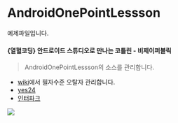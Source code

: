 # AndroidOnePointLessson
예제파일입니다. 

#### {열혈코딩} 안드로이드 스튜디오로 만나는 코틀린 - 비제이퍼블릭 
> AndroidOnePointLessson의 소스를 관리합니다. 

* [wiki](https://github.com/VintageAppMaker/AndroidOnePointLessson/wiki)에서 필자수준 오탈자 관리합니다. 
* [yes24](http://www.yes24.com/24/Goods/67533956?Acode=101)
* [인터파크](http://book.interpark.com/product/BookDisplay.do?_method=detail&sc.prdNo=298354381&sc.saNo=003002003&bid1=search_auto&bid2=detail&bid3=prd_img&bid4=001) 


![](https://t1.daumcdn.net/cfile/tistory/99E82D485C1B024725)
